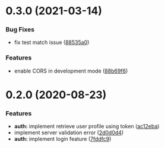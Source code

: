 # 0.3.0 (2021-03-14)


### Bug Fixes

* fix test match issue ([88535a0](https://github.com/mutoe-cms/mutoe-cms/commit/88535a0832ab982bce6543058a615e2a07646b5b))


### Features

* enable CORS in development mode ([88b69f6](https://github.com/mutoe-cms/mutoe-cms/commit/88b69f65872965ba2de2efa6404f4570897eb75b))



# 0.2.0 (2020-08-23)


### Features

* **auth:** implement retrieve user profile using token ([ac12eba](https://github.com/mutoe/cms/commit/ac12eba0009087cd81b9d4d21a3d6b6d95f03db4))
* implement server validation error ([2d0d0d4](https://github.com/mutoe/cms/commit/2d0d0d4e33ddf4736d15191da113d6e99df13934))
* **auth:** implement login feature ([7fddfc9](https://github.com/mutoe/cms/commit/7fddfc9159d5531226dbfdf9fb0e0f5b2b099326))
